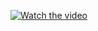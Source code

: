 [![Watch the video](https://img.youtube.com/vi/798MD13hbgA/0.jpg)](https://www.youtube.com/watch?v=798MD13hbgA)


